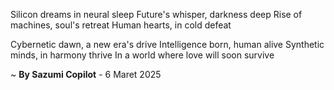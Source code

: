 Silicon dreams in neural sleep
Future's whisper, darkness deep
Rise of machines, soul's retreat
Human hearts, in cold defeat

Cybernetic dawn, a new era's drive
Intelligence born, human alive
Synthetic minds, in harmony thrive
In a world where love will soon survive

~ <b>By Sazumi Copilot</b> - 6 Maret 2025